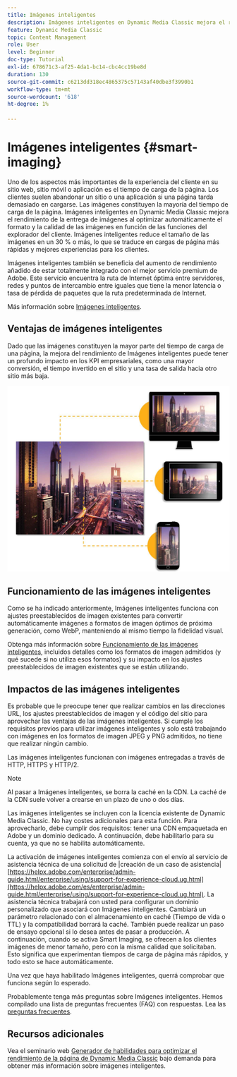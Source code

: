 ```yaml
---
title: Imágenes inteligentes
description: Imágenes inteligentes en Dynamic Media Classic mejora el rendimiento de la entrega de imágenes al optimizar automáticamente el formato y la calidad de las imágenes en función de las funciones del explorador del cliente. Para ello, trabaja con ajustes preestablecidos de imagen existentes. Obtenga más información sobre imágenes inteligentes y cómo puede utilizarlas para ofrecer mejores experiencias de cliente mediante cargas de página más rápidas.
feature: Dynamic Media Classic
topic: Content Management
role: User
level: Beginner
doc-type: Tutorial
exl-id: 678671c3-af25-4da1-bc14-cbc4cc19be8d
duration: 130
source-git-commit: c6213dd318ec4865375c57143af40dbe3f3990b1
workflow-type: tm+mt
source-wordcount: '618'
ht-degree: 1%

---
```


# Imágenes inteligentes {#smart-imaging}

Uno de los aspectos más importantes de la experiencia del cliente en su sitio web, sitio móvil o aplicación es el tiempo de carga de la página. Los clientes suelen abandonar un sitio o una aplicación si una página tarda demasiado en cargarse. Las imágenes constituyen la mayoría del tiempo de carga de la página. Imágenes inteligentes en Dynamic Media Classic mejora el rendimiento de la entrega de imágenes al optimizar automáticamente el formato y la calidad de las imágenes en función de las funciones del explorador del cliente. Imágenes inteligentes reduce el tamaño de las imágenes en un 30 % o más, lo que se traduce en cargas de página más rápidas y mejores experiencias para los clientes.

Imágenes inteligentes también se beneficia del aumento de rendimiento añadido de estar totalmente integrado con el mejor servicio premium de Adobe. Este servicio encuentra la ruta de Internet óptima entre servidores, redes y puntos de intercambio entre iguales que tiene la menor latencia o tasa de pérdida de paquetes que la ruta predeterminada de Internet.

Más información sobre [Imágenes inteligentes](https://experienceleague.adobe.com/docs/experience-manager-65/assets/dynamic/imaging-faq.html?lang=es).

## Ventajas de imágenes inteligentes

Dado que las imágenes constituyen la mayor parte del tiempo de carga de una página, la mejora del rendimiento de Imágenes inteligentes puede tener un profundo impacto en los KPI empresariales, como una mayor conversión, el tiempo invertido en el sitio y una tasa de salida hacia otro sitio más baja.

![imagen](assets/smart-imaging/smart-imaging-1.png)

## Funcionamiento de las imágenes inteligentes

Como se ha indicado anteriormente, Imágenes inteligentes funciona con ajustes preestablecidos de imagen existentes para convertir automáticamente imágenes a formatos de imagen óptimos de próxima generación, como WebP, manteniendo al mismo tiempo la fidelidad visual.

Obtenga más información sobre [Funcionamiento de las imágenes inteligentes](https://experienceleague.adobe.com/docs/experience-manager-65/assets/dynamic/imaging-faq.html#how-does-smart-imaging-work), incluidos detalles como los formatos de imagen admitidos (y qué sucede si no utiliza esos formatos) y su impacto en los ajustes preestablecidos de imagen existentes que se están utilizando.

## Impactos de las imágenes inteligentes

Es probable que le preocupe tener que realizar cambios en las direcciones URL, los ajustes preestablecidos de imagen y el código del sitio para aprovechar las ventajas de las imágenes inteligentes. Si cumple los requisitos previos para utilizar imágenes inteligentes y solo está trabajando con imágenes en los formatos de imagen JPEG y PNG admitidos, no tiene que realizar ningún cambio.

Las imágenes inteligentes funcionan con imágenes entregadas a través de HTTP, HTTPS y HTTP/2.

>[!NOTE]
>
>Al pasar a Imágenes inteligentes, se borra la caché en la CDN. La caché de la CDN suele volver a crearse en un plazo de uno o dos días.

Las imágenes inteligentes se incluyen con la licencia existente de Dynamic Media Classic. No hay costes adicionales para esta función. Para aprovecharlo, debe cumplir dos requisitos: tener una CDN empaquetada en Adobe y un dominio dedicado. A continuación, debe habilitarlo para su cuenta, ya que no se habilita automáticamente.

La activación de imágenes inteligentes comienza con el envío al servicio de asistencia técnica de una solicitud de |creación de un caso de asistencia| [https://helpx.adobe.com/enterprise/admin-guide.html/enterprise/using/support-for-experience-cloud.ug.html](https://helpx.adobe.com/es/enterprise/admin-guide.html/enterprise/using/support-for-experience-cloud.ug.html). La asistencia técnica trabajará con usted para configurar un dominio personalizado que asociará con Imágenes inteligentes. Cambiará un parámetro relacionado con el almacenamiento en caché (Tiempo de vida o TTL) y la compatibilidad borrará la caché. También puede realizar un paso de ensayo opcional si lo desea antes de pasar a producción. A continuación, cuando se activa Smart Imaging, se ofrecen a los clientes imágenes de menor tamaño, pero con la misma calidad que solicitaban. Esto significa que experimentan tiempos de carga de página más rápidos, y todo esto se hace automáticamente.

Una vez que haya habilitado Imágenes inteligentes, querrá comprobar que funciona según lo esperado.

Probablemente tenga más preguntas sobre Imágenes inteligentes. Hemos compilado una lista de preguntas frecuentes (FAQ) con respuestas. Lea las [preguntas frecuentes](https://experienceleague.adobe.com/docs/experience-manager-65/assets/dynamic/imaging-faq.html?lang=es).

## Recursos adicionales

Vea el seminario web [Generador de habilidades para optimizar el rendimiento de la página de Dynamic Media Classic](https://seminars.adobeconnect.com/pzc1gw0cihpv) bajo demanda para obtener más información sobre imágenes inteligentes.
